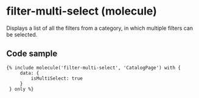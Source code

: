 # filter-multi-select (molecule)

Displays a list of all the filters from a category, in which multiple filters can be selected.

## Code sample

```
{% include molecule('filter-multi-select', 'CatalogPage') with {
     data: {
         isMultiSelect: true
     }
 } only %}
```
